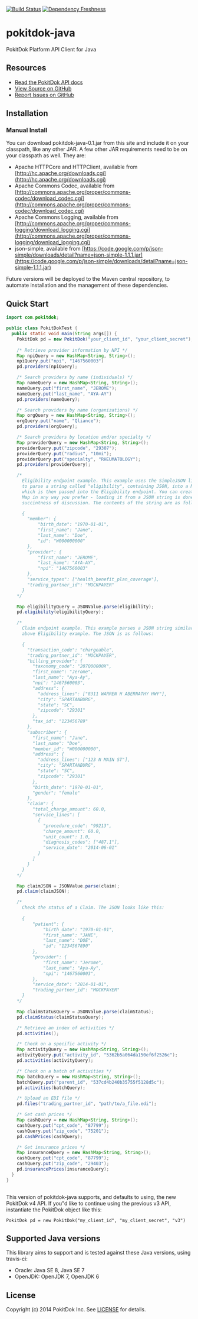 [![Build Status](https://travis-ci.org/pokitdok/pokitdok-java.svg?branch=master)](https://travis-ci.org/pokitdok/pokitdok-java)
[![Dependency Freshness](https://www.versioneye.com/user/projects/538e498b46c4739edd0000ee/badge.svg)](https://www.versioneye.com/user/projects/538e498b46c4739edd0000ee)


pokitdok-java
=============

PokitDok Platform API Client for Java

## Resources
* [Read the PokitDok API docs][apidocs]
* [View Source on GitHub][code]
* [Report Issues on GitHub][issues]

[apidocs]: https://platform.pokitdok.com/documentation/v4#/
[code]: https://github.com/PokitDok/pokitdok-java
[issues]: https://github.com/PokitDok/pokitdok-java/issues

## Installation

### Manual Install
You can download pokitdok-java-0.1.jar from this site and include it on your classpath, like any other JAR.
A few other JAR requirements need to be on your classpath as well. They are:
* Apache HTTPCore and HTTPClient, available from [http://hc.apache.org/downloads.cgi](http://hc.apache.org/downloads.cgi)
* Apache Commons Codec, available from [http://commons.apache.org/proper/commons-codec/download_codec.cgi](http://commons.apache.org/proper/commons-codec/download_codec.cgi)
* Apache Commons Logging, available from [http://commons.apache.org/proper/commons-logging/download_logging.cgi](http://commons.apache.org/proper/commons-logging/download_logging.cgi)
* json-simple, available from [https://code.google.com/p/json-simple/downloads/detail?name=json-simple-1.1.1.jar](https://code.google.com/p/json-simple/downloads/detail?name=json-simple-1.1.1.jar)

Future versions will be deployed to the Maven central repository, to automate installation and the management of these dependencies.

## Quick Start
```java
import com.pokitdok;

public class PokitDokTest {
  public static void main(String args[]) {
    PokitDok pd = new PokitDok("your_client_id", "your_client_secret");
    
    /* Retrieve provider information by NPI */
    Map npiQuery = new HashMap<String, String>();
    npiQuery.put("npi", "1467560003")
    pd.providers(npiQuery);

    /* Search providers by name (individuals) */
    Map nameQuery = new HashMap<String, String>();
    nameQuery.put("first_name", "JEROME");
    nameQuery.put("last_name", "AYA-AY")
    pd.providers(nameQuery);

    /* Search providers by name (organizations) */
    Map orgQuery = new HashMap<String, String>();
    orgQuery.put("name", "Qliance");
    pd.providers(orgQuery);

    /* Search providers by location and/or specialty */
    Map providerQuery = new HashMap<String, String>();
    providerQuery.put("zipcode", "29307");
    providerQuery.put("radius", "10mi");
    providerQuery.put("specialty", "RHEUMATOLOGY");
    pd.providers(providerQuery);

    /*
      Eligibility endpoint example. This example uses the SimpleJSON library
      to parse a string called "eligibility", containing JSON, into a Map,
      which is then passed into the Eligibility endpoint. You can create this
      Map in any way you prefer - loading it from a JSON string is done for
      succintness of discussion. The contents of the string are as follows:

      {
        "member": {
            "birth_date": "1970-01-01",
            "first_name": "Jane",
            "last_name": "Doe",
            "id": "W000000000"
        },
        "provider": {
            "first_name": "JEROME",
            "last_name": "AYA-AY",
            "npi": "1467560003"
        },
        "service_types": ["health_benefit_plan_coverage"],
        "trading_partner_id": "MOCKPAYER"
      }
    */

    Map eligibilityQuery = JSONValue.parse(eligibility);
    pd.eligibility(eligibilityQuery);

    /*
      Claim endpoint example. This example parses a JSON string similarly to the
      above Eligibility example. The JSON is as follows:

      {
        "transaction_code": "chargeable",
        "trading_partner_id": "MOCKPAYER",
        "billing_provider": {
          "taxonomy_code": "207Q00000X",
          "first_name": "Jerome",
          "last_name": "Aya-Ay",
          "npi": "1467560003",
          "address": {
            "address_lines": ["8311 WARREN H ABERNATHY HWY"],
            "city": "SPARTANBURG",
            "state": "SC",
            "zipcode": "29301"
          },
          "tax_id": "123456789"
        },
        "subscriber": {
          "first_name": "Jane",
          "last_name": "Doe",
          "member_id": "W000000000",
          "address": {
            "address_lines": ["123 N MAIN ST"],
            "city": "SPARTANBURG",
            "state": "SC",
            "zipcode": "29301"
          },
          "birth_date": "1970-01-01",
          "gender": "female"
        },
        "claim": {
          "total_charge_amount": 60.0,
          "service_lines": [
            {
              "procedure_code": "99213",
              "charge_amount": 60.0,
              "unit_count": 1.0,
              "diagnosis_codes": ["487.1"],
              "service_date": "2014-06-01"
            }
          ]
        }
      }
    */

    Map claimJSON = JSONValue.parse(claim);
    pd.claim(claimJSON);

    /*
      Check the status of a Claim. The JSON looks like this:
      
      {
          "patient": {
              "birth_date": "1970-01-01",
              "first_name": "JANE",
              "last_name": "DOE",
              "id": "1234567890"
          },
          "provider": {
              "first_name": "Jerome",
              "last_name": "Aya-Ay",
              "npi": "1467560003",
          },
          "service_date": "2014-01-01",
          "trading_partner_id": "MOCKPAYER"
      }
    */

    Map claimStatusQuery = JSONValue.parse(claimStatus);
    pd.claimStatus(claimStatusQuery);

    /* Retrieve an index of activities */
    pd.activities();

    /* Check on a specific activity */
    Map activityQuery = new HashMap<String, String>();
    activityQuery.put("activity_id", "5362b5a064da150ef6f2526c");
    pd.activities(activityQuery);

    /* Check on a batch of activities */
    Map batchQuery = new HashMap<String, String>();
    batchQuery.put("parent_id", "537cd4b240b35755f5128d5c");
    pd.activities(batchQuery);

    /* Upload an EDI file */
    pd.files("trading_partner_id", "path/to/a_file.edi");

    /* Get cash prices */
    Map cashQuery = new HashMap<String, String>();
    cashQuery.put("cpt_code", "87799");
    cashQuery.put("zip_code", "75201");
    pd.cashPrices(cashQuery);

    /* Get insurance prices */
    Map insuranceQuery = new HashMap<String, String>();
    cashQuery.put("cpt_code", "87799");
    cashQuery.put("zip_code", "29403");
    pd.insurancePrices(insuranceQuery);
  }
}
    
```

This version of pokitdok-java supports, and defaults to using, the new
PokitDok v4 API. If you"d like to continue using the previous v3 API,
instantiate the PokitDok object like this:

```
PokitDok pd = new PokitDok("my_client_id", "my_client_secret", "v3")
```

## Supported Java versions
This library aims to support and is tested against these Java versions, 
using travis-ci:

* Oracle: Java SE 8, Java SE 7
* OpenJDK: OpenJDK 7, OpenJDK 6

## License
Copyright (c) 2014 PokitDok Inc. See [LICENSE][] for details.

[license]: LICENSE.txt
